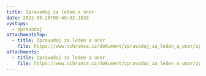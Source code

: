 ```yaml
---
title: Zpravodaj za leden a únor
date: 2022-05-20T08:49:32.153Z
vystupy:
  - zpravodaj
attachmentsTop:
  - title: Zpravodaj za leden a únor
    file: https://www.ochrance.cz/dokument/zpravodaj_za_leden_a_unor/zpravodaj-leden-unor.pdf
attachments:
  - title: Zpravodaj za leden a únor
    file: https://www.ochrance.cz/dokument/zpravodaj_za_leden_a_unor/zpravodaj-leden-unor.docx
---
```

